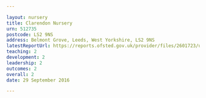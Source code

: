 ```yaml
---

layout: nursery
title: Clarendon Nursery
urn: 512735
postcode: LS2 9NS
address: Belmont Grove, Leeds, West Yorkshire, LS2 9NS
latestReportUrl: https://reports.ofsted.gov.uk/provider/files/2601723/urn/512735.pdf
teaching: 2
development: 2
leadership: 2
outcomes: 2
overall: 2
date: 29 September 2016

---
```

